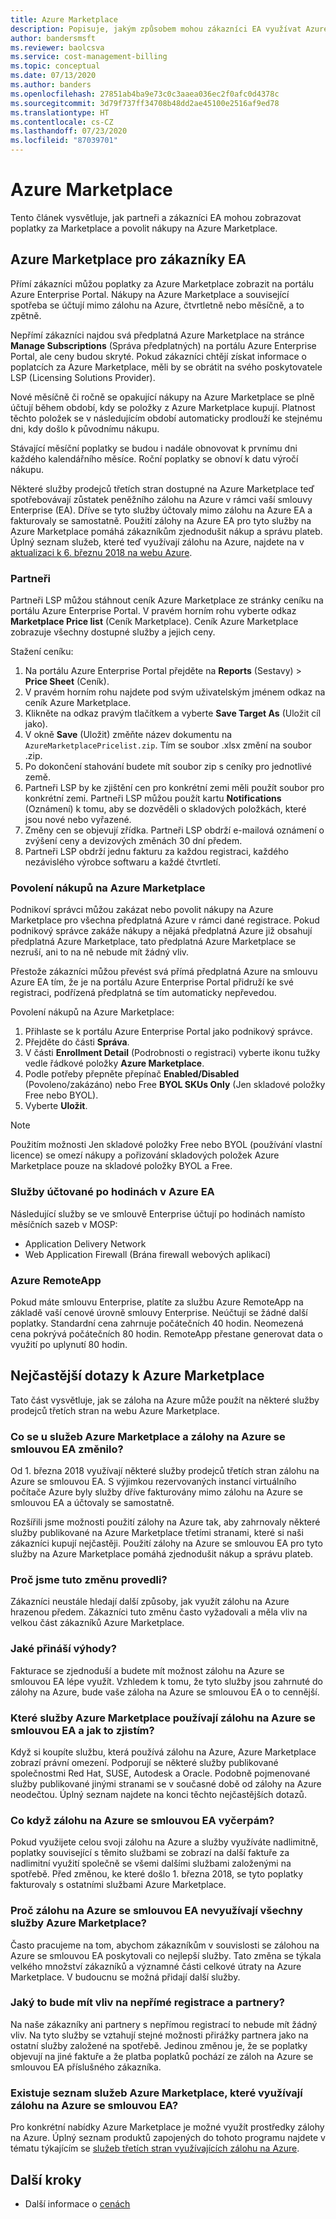 ```yaml
---
title: Azure Marketplace
description: Popisuje, jakým způsobem mohou zákazníci EA využívat Azure Marketplace.
author: bandersmsft
ms.reviewer: baolcsva
ms.service: cost-management-billing
ms.topic: conceptual
ms.date: 07/13/2020
ms.author: banders
ms.openlocfilehash: 27851ab4ba9e73c0c3aaea036ec2f0afc0d4378c
ms.sourcegitcommit: 3d79f737ff34708b48dd2ae45100e2516af9ed78
ms.translationtype: HT
ms.contentlocale: cs-CZ
ms.lasthandoff: 07/23/2020
ms.locfileid: "87039701"
---
```

# <a name="azure-marketplace"></a>Azure Marketplace

Tento článek vysvětluje, jak partneři a zákazníci EA mohou zobrazovat poplatky za Marketplace a povolit nákupy na Azure Marketplace.

## <a name="azure-marketplace-for-ea-customers"></a>Azure Marketplace pro zákazníky EA

Přímí zákazníci můžou poplatky za Azure Marketplace zobrazit na portálu Azure Enterprise Portal. Nákupy na Azure Marketplace a související spotřeba se účtují mimo zálohu na Azure, čtvrtletně nebo měsíčně, a to zpětně.

Nepřímí zákazníci najdou svá předplatná Azure Marketplace na stránce **Manage Subscriptions** (Správa předplatných) na portálu Azure Enterprise Portal, ale ceny budou skryté. Pokud zákazníci chtějí získat informace o poplatcích za Azure Marketplace, měli by se obrátit na svého poskytovatele LSP (Licensing Solutions Provider).

Nové měsíčně či ročně se opakující nákupy na Azure Marketplace se plně účtují během období, kdy se položky z Azure Marketplace kupují. Platnost těchto položek se v následujícím období automaticky prodlouží ke stejnému dni, kdy došlo k původnímu nákupu.

Stávající měsíční poplatky se budou i nadále obnovovat k prvnímu dni každého kalendářního měsíce. Roční poplatky se obnoví k datu výročí nákupu.

Některé služby prodejců třetích stran dostupné na Azure Marketplace teď spotřebovávají zůstatek peněžního zálohu na Azure v rámci vaší smlouvy Enterprise (EA). Dříve se tyto služby účtovaly mimo zálohu na Azure EA a fakturovaly se samostatně. Použití zálohy na Azure EA pro tyto služby na Azure Marketplace pomáhá zákazníkům zjednodušit nákup a správu plateb. Úplný seznam služeb, které teď využívají zálohu na Azure, najdete na v [aktualizaci k 6. březnu 2018 na webu Azure](https://azure.microsoft.com/updates/azure-marketplace-third-party-reseller-services-now-use-azure-monetary-commitment/).

### <a name="partners"></a>Partneři

Partneři LSP můžou stáhnout ceník Azure Marketplace ze stránky ceníku na portálu Azure Enterprise Portal. V pravém horním rohu vyberte odkaz **Marketplace Price list** (Ceník Marketplace). Ceník Azure Marketplace zobrazuje všechny dostupné služby a jejich ceny.

Stažení ceníku:

1. Na portálu Azure Enterprise Portal přejděte na **Reports** (Sestavy)  >  **Price Sheet** (Ceník).
1. V pravém horním rohu najdete pod svým uživatelským jménem odkaz na ceník Azure Marketplace.
1. Klikněte na odkaz pravým tlačítkem a vyberte **Save Target As** (Uložit cíl jako).
1. V okně **Save** (Uložit) změňte název dokumentu na `AzureMarketplacePricelist.zip`. Tím se soubor .xlsx změní na soubor .zip.
1. Po dokončení stahování budete mít soubor zip s ceníky pro jednotlivé země.
1. Partneři LSP by ke zjištění cen pro konkrétní zemi měli použít soubor pro konkrétní zemi. Partneři LSP můžou použít kartu **Notifications** (Oznámení) k tomu, aby se dozvěděli o skladových položkách, které jsou nové nebo vyřazené.
1. Změny cen se objevují zřídka. Partneři LSP obdrží e-mailová oznámení o zvýšení ceny a devizových změnách 30 dní předem.
1. Partneři LSP obdrží jednu fakturu za každou registraci, každého nezávislého výrobce softwaru a každé čtvrtletí.

### <a name="enabling-azure-marketplace-purchases"></a>Povolení nákupů na Azure Marketplace

Podnikoví správci můžou zakázat nebo povolit nákupy na Azure Marketplace pro všechna předplatná Azure v rámci dané registrace. Pokud podnikový správce zakáže nákupy a nějaká předplatná Azure již obsahují předplatná Azure Marketplace, tato předplatná Azure Marketplace se nezruší, ani to na ně nebude mít žádný vliv.

Přestože zákazníci můžou převést svá přímá předplatná Azure na smlouvu Azure EA tím, že je na portálu Azure Enterprise Portal přidruží ke své registraci, podřízená předplatná se tím automaticky nepřevedou.

Povolení nákupů na Azure Marketplace:

1. Přihlaste se k portálu Azure Enterprise Portal jako podnikový správce.
1. Přejděte do části **Správa**.
1. V části **Enrollment Detail** (Podrobnosti o registraci) vyberte ikonu tužky vedle řádkové položky **Azure Marketplace**.
1. Podle potřeby přepněte přepínač **Enabled/Disabled** (Povoleno/zakázáno) nebo Free **BYOL SKUs Only** (Jen skladové položky Free nebo BYOL).
1. Vyberte **Uložit**.

> [!NOTE]
> Použitím možnosti Jen skladové položky Free nebo BYOL (používání vlastní licence) se omezí nákupy a pořizování skladových položek Azure Marketplace pouze na skladové položky BYOL a Free.

### <a name="services-billed-hourly-for-azure-ea"></a>Služby účtované po hodinách v Azure EA

Následující služby se ve smlouvě Enterprise účtují po hodinách namísto měsíčních sazeb v MOSP:

- Application Delivery Network
- Web Application Firewall (Brána firewall webových aplikací)

### <a name="azure-remoteapp"></a>Azure RemoteApp

Pokud máte smlouvu Enterprise, platíte za službu Azure RemoteApp na základě vaší cenové úrovně smlouvy Enterprise. Neúčtují se žádné další poplatky. Standardní cena zahrnuje počátečních 40 hodin. Neomezená cena pokrývá počátečních 80 hodin. RemoteApp přestane generovat data o využití po uplynutí 80 hodin.

## <a name="azure-marketplace-faq"></a>Nejčastější dotazy k Azure Marketplace

Tato část vysvětluje, jak se záloha na Azure může použít na některé služby prodejců třetích stran na webu Azure Marketplace.

### <a name="what-changed-with-azure-marketplace-services-and-azure-ea-prepayment"></a>Co se u služeb Azure Marketplace a zálohy na Azure se smlouvou EA změnilo?

Od 1. března 2018 využívají některé služby prodejců třetích stran zálohu na Azure se smlouvou EA. S výjimkou rezervovaných instancí virtuálního počítače Azure byly služby dříve fakturovány mimo zálohu na Azure se smlouvou EA a účtovaly se samostatně.

Rozšířili jsme možnosti použití zálohy na Azure tak, aby zahrnovaly některé služby publikované na Azure Marketplace třetími stranami, které si naši zákazníci kupují nejčastěji. Použití zálohy na Azure se smlouvou EA pro tyto služby na Azure Marketplace pomáhá zjednodušit nákup a správu plateb.

### <a name="why-did-we-make-this-change"></a>Proč jsme tuto změnu provedli?

Zákazníci neustále hledají další způsoby, jak využít zálohu na Azure hrazenou předem. Zákazníci tuto změnu často vyžadovali a měla vliv na velkou část zákazníků Azure Marketplace.

### <a name="how-do-you-benefit"></a>Jaké přináší výhody?

Fakturace se zjednoduší a budete mít možnost zálohu na Azure se smlouvou EA lépe využít. Vzhledem k tomu, že tyto služby jsou zahrnuté do zálohy na Azure, bude vaše záloha na Azure se smlouvou EA o to cennější.

### <a name="what-azure-marketplace-services-use-azure-ea-prepayment-and-how-do-i-know"></a>Které služby Azure Marketplace používají zálohu na Azure se smlouvou EA a jak to zjistím?

Když si koupíte službu, která používá zálohu na Azure, Azure Marketplace zobrazí právní omezení. Podporují se některé služby publikované společnostmi Red Hat, SUSE, Autodesk a Oracle. Podobně pojmenované služby publikované jinými stranami se v současné době od zálohy na Azure neodečtou. Úplný seznam najdete na konci těchto nejčastějších dotazů.

### <a name="what-if-my-azure-ea-prepayment-runs-out"></a>Co když zálohu na Azure se smlouvou EA vyčerpám?

Pokud využijete celou svoji zálohu na Azure a služby využíváte nadlimitně, poplatky související s těmito službami se zobrazí na další faktuře za nadlimitní využití společně se všemi dalšími službami založenými na spotřebě. Před změnou, ke které došlo 1. března 2018, se tyto poplatky fakturovaly s ostatními službami Azure Marketplace.

### <a name="why-dont-all-azure-marketplaces-consume-azure-ea-prepayment"></a>Proč zálohu na Azure se smlouvou EA nevyužívají všechny služby Azure Marketplace?

Často pracujeme na tom, abychom zákazníkům v souvislosti se zálohou na Azure se smlouvou EA poskytovali co nejlepší služby. Tato změna se týkala velkého množství zákazníků a významné části celkové útraty na Azure Marketplace. V budoucnu se možná přidají další služby.

### <a name="how-does-this-impact-indirect-enrollment-and-partners"></a>Jaký to bude mít vliv na nepřímé registrace a partnery?

Na naše zákazníky ani partnery s nepřímou registrací to nebude mít žádný vliv. Na tyto služby se vztahují stejné možnosti přirážky partnera jako na ostatní služby založené na spotřebě. Jedinou změnou je, že se poplatky objevují na jiné faktuře a že platba poplatků pochází ze záloh na Azure se smlouvou EA příslušného zákazníka.

### <a name="is-there-a-list-of-azure-marketplace-services-that-consume-azure-ea-prepayment"></a>Existuje seznam služeb Azure Marketplace, které využívají zálohu na Azure se smlouvou EA?

Pro konkrétní nabídky Azure Marketplace je možné využít prostředky zálohy na Azure. Úplný seznam produktů zapojených do tohoto programu najdete v tématu týkajícím se [služeb třetích stran využívajících zálohu na Azure](https://azure.microsoft.com/updates/azure-marketplace-third-party-reseller-services-now-use-azure-monetary-commitment).


## <a name="next-steps"></a>Další kroky

- Další informace o [cenách](ea-pricing-overview.md)